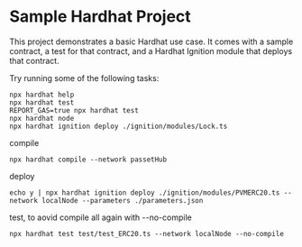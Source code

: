 # Sample Hardhat Project

This project demonstrates a basic Hardhat use case. It comes with a sample
contract, a test for that contract, and a Hardhat Ignition module that deploys
that contract.

Try running some of the following tasks:

```shell
npx hardhat help
npx hardhat test
REPORT_GAS=true npx hardhat test
npx hardhat node
npx hardhat ignition deploy ./ignition/modules/Lock.ts
```

compile

```shell
npx hardhat compile --network passetHub
```

deploy

```shell
echo y | npx hardhat ignition deploy ./ignition/modules/PVMERC20.ts --network localNode --parameters ./parameters.json
```

test, to aovid compile all again with --no-compile

```shell
npx hardhat test test/test_ERC20.ts --network localNode --no-compile
```
